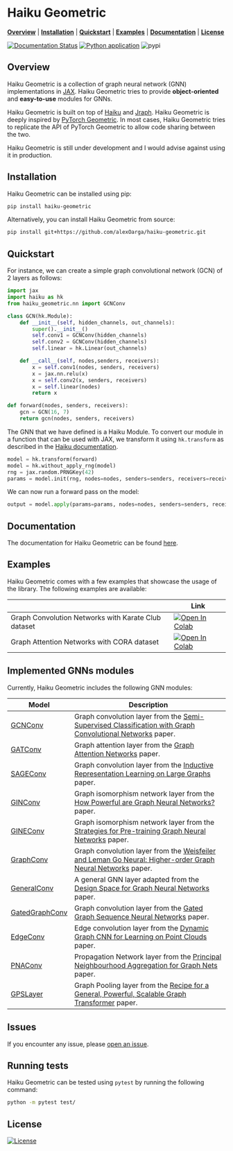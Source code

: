 # Haiku Geometric

[**Overview**](#overview)
| [**Installation**](#installation)
| [**Quickstart**](#quickstart)
| [**Examples**](#examples)
| [**Documentation**](https://haiku-geometric.readthedocs.io/en/latest/)
| [**License**](#license)

[![Documentation Status](https://readthedocs.org/projects/haiku-geometric/badge/?version=latest)](https://haiku-geometric.readthedocs.io/en/latest/?badge=latest)
[![Python application](https://github.com/alexOarga/haiku-geometric/actions/workflows/python-app.yml/badge.svg)](https://github.com/alexOarga/haiku-geometric/actions/workflows/python-app.yml)
![pypi](https://img.shields.io/pypi/v/haiku-geometric)

## Overview

Haiku Geometric is a collection of graph neural network (GNN) implementations in [JAX](https://jax.readthedocs.io/en/latest/notebooks/quickstart.html). Haiku Geometric tries to provide **object-oriented** and **easy-to-use** modules for GNNs.

Haiku Geometric is built on top of [Haiku](https://github.com/deepmind/dm-haiku) and [Jraph](https://github.com/deepmind/jraph).
Haiku Geometric is deeply inspired by [PyTorch Geometric](https://github.com/pyg-team/pytorch_geometric). 
In most cases, Haiku Geometric tries to replicate the API of PyTorch Geometric to allow code sharing between the two.

Haiku Geometric is still under development and I would advise against using it in production.

## Installation

Haiku Geometric can be installed using pip:
```bash
pip install haiku-geometric
```
Alternatively, you can install Haiku Geometric from source:
```bash
pip install git+https://github.com/alexOarga/haiku-geometric.git
```

## Quickstart

For instance, we can create a simple graph convolutional network (GCN) of 2 layers 
as follows:
```python
import jax
import haiku as hk
from haiku_geometric.nn import GCNConv

class GCN(hk.Module):
    def __init__(self, hidden_channels, out_channels):
        super().__init__()
        self.conv1 = GCNConv(hidden_channels)
        self.conv2 = GCNConv(hidden_channels)
        self.linear = hk.Linear(out_channels)

    def __call__(self, nodes,senders, receivers):
        x = self.conv1(nodes, senders, receivers)
        x = jax.nn.relu(x)
        x = self.conv2(x, senders, receivers)
        x = self.linear(nodes)
        return x

def forward(nodes, senders, receivers):
    gcn = GCN(16, 7)
    return gcn(nodes, senders, receivers)
```

The GNN that we have defined is a Haiku Module. 
To convert our module in a function that can be used with JAX, we transform
it using `hk.transform` as described in the 
[Haiku documentation](https://dm-haiku.readthedocs.io/en/latest/).

```python
model = hk.transform(forward)
model = hk.without_apply_rng(model)
rng = jax.random.PRNGKey(42)
params = model.init(rng, nodes=nodes, senders=senders, receivers=receivers)
```

We can now run a forward pass on the model:
```python
output = model.apply(params=params, nodes=nodes, senders=senders, receivers=receivers)
```

## Documentation

The documentation for Haiku Geometric can be found [here](https://haiku-geometric.readthedocs.io/en/latest/).

## Examples

Haiku Geometric comes with a few examples that showcase the usage of the library.
The following examples are available:

|                                                     | Link        |
|-----------------------------------------------------|-------------|
| Graph Convolution Networks with Karate Club dataset | <a target="_blank" href="https://colab.research.google.com/github/alexOarga/haiku-geometric/blob/main/examples/GCNConv_karate_club.ipynb"><img src="https://colab.research.google.com/assets/colab-badge.svg" alt="Open In Colab"/></a> |
| Graph Attention Networks with CORA dataset          | <a target="_blank" href="https://colab.research.google.com/github/alexOarga/haiku-geometric/blob/main/examples/GATConv_CORA.ipynb"><img src="https://colab.research.google.com/assets/colab-badge.svg" alt="Open In Colab"/></a> |



## Implemented GNNs modules

Currently, Haiku Geometric includes the following GNN modules:

| Model                                                                                                                     | Description                                                                                                                                    |
|---------------------------------------------------------------------------------------------------------------------------|------------------------------------------------------------------------------------------------------------------------------------------------|
| [GCNConv](https://haiku-geometric.readthedocs.io/en/latest/modules/nn.html#haiku_geometric.nn.conv.GCNConv)               | Graph convolution layer from the [Semi-Supervised Classification with Graph Convolutional Networks](https://arxiv.org/abs/1609.02907) paper.   |
| [GATConv](https://haiku-geometric.readthedocs.io/en/latest/modules/nn.html#haiku_geometric.nn.conv.GATConv)               | Graph attention layer from the [Graph Attention Networks](https://arxiv.org/abs/1710.10903) paper.                                             |
| [SAGEConv](https://haiku-geometric.readthedocs.io/en/latest/modules/nn.html#haiku_geometric.nn.conv.SAGEConv)             | Graph convolution layer from the [Inductive Representation Learning on Large Graphs](https://arxiv.org/abs/1706.02216) paper.                  |
| [GINConv](https://haiku-geometric.readthedocs.io/en/latest/modules/nn.html#haiku_geometric.nn.conv.GINConv)               | Graph isomorphism network layer from the [How Powerful are Graph Neural Networks?](https://arxiv.org/abs/1810.00826) paper.                    |
| [GINEConv](https://haiku-geometric.readthedocs.io/en/latest/modules/nn.html#haiku_geometric.nn.conv.GINEConv)             | Graph isomorphism network layer from the [Strategies for Pre-training Graph Neural Networks](https://arxiv.org/abs/1905.12265) paper.          |
| [GraphConv](https://haiku-geometric.readthedocs.io/en/latest/modules/nn.html#haiku_geometric.nn.conv.GraphConv)           | Graph convolution layer from the [Weisfeiler and Leman Go Neural: Higher-order Graph Neural Networks](https://arxiv.org/abs/1810.02244) paper. |
| [GeneralConv](https://haiku-geometric.readthedocs.io/en/latest/modules/nn.html#haiku_geometric.nn.conv.GeneralConv)       | A general GNN layer adapted from the [Design Space for Graph Neural Networks](https://arxiv.org/abs/2011.08843) paper.                         |
| [GatedGraphConv](https://haiku-geometric.readthedocs.io/en/latest/modules/nn.html#haiku_geometric.nn.conv.GatedGraphConv) | Graph convolution layer from the [Gated Graph Sequence Neural Networks](https://arxiv.org/abs/1511.05493) paper.                               |
| [EdgeConv](https://haiku-geometric.readthedocs.io/en/latest/modules/nn.html#haiku_geometric.nn.conv.EdgeConv)             | Edge convolution layer from the [Dynamic Graph CNN for Learning on Point Clouds](https://arxiv.org/abs/1801.07829) paper.                      |
| [PNAConv](https://haiku-geometric.readthedocs.io/en/latest/modules/nn.html#haiku_geometric.nn.conv.PNAConv)               | Propagation Network layer from the [Principal Neighbourhood Aggregation for Graph Nets](https://arxiv.org/abs/2004.05718) paper.               |
| [GPSLayer](https://haiku-geometric.readthedocs.io/en/latest/modules/nn.html#haiku_geometric.nn.conv.GPSLayer)             | Graph Pooling layer from the [Recipe for a General, Powerful, Scalable Graph Transformer](https://arxiv.org/abs/2205.12454) paper.             |


## Issues

If you encounter any issue, please [open an issue](https://github.com/alexOarga/haiku-geometric/issues/new).

## Running tests

Haiku Geometric can be tested using `pytest` by running the following command:

```bash
python -m pytest test/
```

## License

[![License](https://img.shields.io/badge/License-Apache_2.0-blue.svg)](https://opensource.org/licenses/Apache-2.0)

